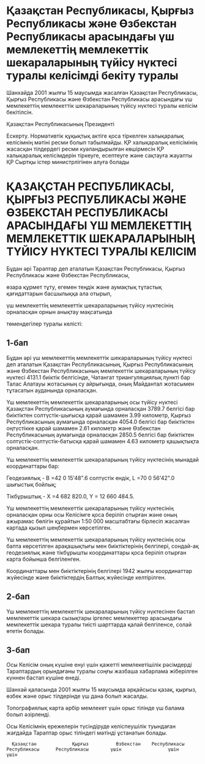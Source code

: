 # Қазақстан Республикасы, Қырғыз Республикасы және Өзбекстан Республикасы арасындағы үш мемлекеттің мемлекеттік шекараларының түйісу нүктесі туралы келісімді бекіту туралы

Шанхайда 2001 жылғы 15 маусымда жасалған Қазақстан Республикасы, Қырғыз Республикасы және Өзбекстан Республикасы арасындағы үш мемлекеттің мемлекеттік шекараларының түйісу нүктесі туралы келісім бекітілсін.

Қазақстан Республикасының Президенті

Ескерту. Нормативтік құқықтық актіге қоса тіркелген халықаралық келісімнің мәтіні ресми болып табылмайды. ҚР халықаралық келісімінің жасасқан тілдердегі ресми куәландырылған көшірмесін ҚР халықаралық келісімдерін тіркеуге, есептеуге және сақтауға жауапты ҚР Сыртқы істер министрлігінен алуға болады

# ҚАЗАҚСТАН РЕСПУБЛИКАСЫ, ҚЫРҒЫЗ РЕСПУБЛИКАСЫ ЖӘНЕ ӨЗБЕКСТАН РЕСПУБЛИКАСЫ АРАСЫНДАҒЫ ҮШ МЕМЛЕКЕТТІҢ МЕМЛЕКЕТТІК ШЕКАРАЛАРЫНЫҢ ТҮЙIСУ НҮКТЕСІ ТУРАЛЫ КЕЛІСІМ

Бұдан әрi Тараптар деп аталатын Қазақстан Республикасы, Қырғыз Республикасы және Өзбекстан Республикасы,

өзара құрмет тұту, егемен теңдiк және аумақтық тұтастық қағидаттарын басшылыққа ала отырып,

үш мемлекеттiң мемлекеттiк шекараларының түйiсу нүктесiнің орналасқан орнын анықтау мақсатында

төмендегiлер туралы келiстi:

## 1-бап

Бұдан әрi үш мемлекеттің мемлекеттiк шекараларының түйiсу нүктесi деп аталатын Қазақстан Республикасының, Қырғыз Республикасының және Өзбекстан Республикасының мемлекеттiк шекараларының түйiсу нүктесi 4131.1 биiктiк белгiсiнде, Чатангат триангуляциялық пунктi бар Талас Алатауы жотасының су айрығында, оның Майдантал жотасымен тұтасатын ауданында орналасқан.

Үш мемлекеттің мемлекеттiк шекараларының осы түйiсу нүктесi Қазақстан Республикасының аумағында орналасқан 3789.7 белгiсi бар биiктiктен солтүстік-шығысқа қарай шамамен 3.99 километр, Қырғыз Республикасының аумағында орналасқан 4054.0 белгiсi бар биiктiктен оңтүстіккe қарай шамамен 2.61 километр және Өзбекстан Республикасының аумағында орналасқан 2850.5 белгiсi бар биiктiктен солтүстік-солтүстiк-батысқа қарай шамамен 4.63 километр қашықтықта орналасқан.

Үш мемлекеттiң мемлекеттiк шекараларының түйiсу нүктесiнiң мынадай координаттары бар:

Геодезиялық - В =42 0  15'48".6 солтүстiк ендiк,  L =70 0  56'42".0 шығыстық бойлық;

Тiкбұрыштық - X =4 682 820.0, Y = 12 660 484.5.

Үш мемлекеттiң мемлекеттік шекараларының түйiсу нүктесінің орналасқан орны осы Келiсiмге қоса берiлiп отырған және оның ажырамас бөлiгiн құрайтын 1:50 000 масштабтағы бiрлесiп жасалған картада қызыл шеңбермен көрсетiлген.

Үш мемлекеттiң мемлекеттiк шекараларының түйiсу нүктесiнiң осы бапта көрсетiлген арақашықтығы мен биiктiктерiнiң белгiлерi, сондай-ақ геодезиялық және тiкбұрышты координаттары қоса берiлiп отырған карта бойынша белгiленген.

Координаттары мен биiктіктерінің белгiлерi 1942 жылғы координаттар жүйесiнде және биiктiктердiң Балтық жүйесiнде келтiрiлген.

## 2-бап

Үш мемлекеттің мемлекеттік шекараларының түйiсу нүктесiнен бастап мемлекеттiк шекара сызықтары iргелес мемлекеттер арасындағы мемлекеттiк шекара туралы тиiстi шарттарда қалай белгiленсе, солай өтетiн болады.

## 3-бап

Осы Келiсiм оның күшiне енуi үшiн қажеттi мемлекетішілiк рәсiмдердi Тараптардың орындағаны туралы соңғы жазбаша хабарлама жiберiлген күннен бастап күшiне енедi.

Шанхай қаласында 2001 жылғы 15 маусымда әрқайсысы қазақ, қырғыз, өзбек және орыс тілдерінде үш дана болып жасалды.

Топографиялық карта әрбiр мемлекет үшiн орыс тiлiнде үш балама болып әзiрленді.

Осы Келiсiмнің ережелерiн түсiндіруде келiспеушілік туындаған жағдайда Тараптар орыс тiлiндегi мәтiндi ұстанатын болады.

      Қазақстан             Қырғыз          Өзбекстан    Республикасы         Республикасы      Республикасы        үшін                 үшін             үшін


